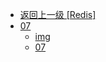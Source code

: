 - [返回上一级 [Redis]](go语言学习/Redis/)
- [07](go语言学习/Redis/07/)
  - [img](go语言学习/Redis/07/img/)
  - [07](go语言学习/Redis/07/07.md)
